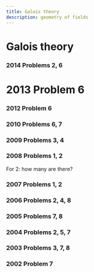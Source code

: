 ```yaml
---
title: Galois theory
description: geometry of fields
---
```


Galois theory
=============

### 2014 Problems 2, 6


# 2013 Problem 6


### 2012 Problem 6


### 2010 Problems 6, 7


### 2009 Problems 3, 4


### 2008 Problems 1, 2

For 2: how many are there?


### 2007 Problems 1, 2


### 2006 Problems 2, 4, 8


### 2005 Problems 7, 8


### 2004 Problems 2, 5, 7


### 2003 Problems 3, 7, 8


### 2002 Problem 7

